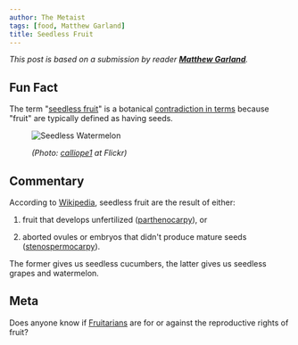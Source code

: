 ```yaml
---
author: The Metaist
tags: [food, Matthew Garland]
title: Seedless Fruit
---
```


_This post is based on a submission by reader **[Matthew Garland][matthew-garland]**._

[matthew-garland]: http://www.linkedin.com/pub/matthew-garland/8/a21/296

## Fun Fact

<div class="entry-summary" markdown="1">

The term "[seedless fruit][wiki-seedless]" is a botanical
[contradiction in terms](http://en.wikipedia.org/wiki/Oxymoron) because "fruit"
are typically defined as having seeds.

</div>

[wiki-seedless]: http://en.wikipedia.org/wiki/Seedless_fruit

<figure markdown="1">

![Seedless Watermelon]({{thumbnail}})

<address markdown="1">

(Photo: [calliope1][fig-1] at Flickr)</address>

</figure><!--more-->

[fig-1]: http://www.flickr.com/photos/18185006@N00/2434456158/

## Commentary

According to [Wikipedia][wiki-seedless], seedless fruit are the result of either:

1. fruit that develops unfertilized ([parthenocarpy](http://en.wikipedia.org/wiki/Parthenocarpy)), or

2. aborted ovules or embryos that didn't produce mature seeds
   ([stenospermocarpy](http://en.wikipedia.org/wiki/Stenospermocarpy)).

The former gives us seedless cucumbers, the latter gives us seedless grapes and
watermelon.

## Meta

Does anyone know if [Fruitarians](http://en.wikipedia.org/wiki/Fruitarianism)
are for or against the reproductive rights of fruit?

